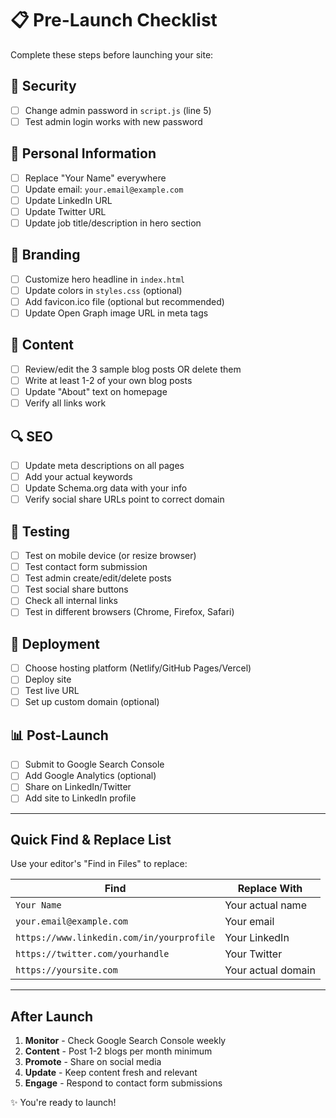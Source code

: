 # 📋 Pre-Launch Checklist

Complete these steps before launching your site:

## 🔐 Security
- [ ] Change admin password in `script.js` (line 5)
- [ ] Test admin login works with new password

## 👤 Personal Information
- [ ] Replace "Your Name" everywhere
- [ ] Update email: `your.email@example.com`
- [ ] Update LinkedIn URL
- [ ] Update Twitter URL
- [ ] Update job title/description in hero section

## 🎨 Branding
- [ ] Customize hero headline in `index.html`
- [ ] Update colors in `styles.css` (optional)
- [ ] Add favicon.ico file (optional but recommended)
- [ ] Update Open Graph image URL in meta tags

## 📝 Content
- [ ] Review/edit the 3 sample blog posts OR delete them
- [ ] Write at least 1-2 of your own blog posts
- [ ] Update "About" text on homepage
- [ ] Verify all links work

## 🔍 SEO
- [ ] Update meta descriptions on all pages
- [ ] Add your actual keywords
- [ ] Update Schema.org data with your info
- [ ] Verify social share URLs point to correct domain

## 🧪 Testing
- [ ] Test on mobile device (or resize browser)
- [ ] Test contact form submission
- [ ] Test admin create/edit/delete posts
- [ ] Test social share buttons
- [ ] Check all internal links
- [ ] Test in different browsers (Chrome, Firefox, Safari)

## 🚀 Deployment
- [ ] Choose hosting platform (Netlify/GitHub Pages/Vercel)
- [ ] Deploy site
- [ ] Test live URL
- [ ] Set up custom domain (optional)

## 📊 Post-Launch
- [ ] Submit to Google Search Console
- [ ] Add Google Analytics (optional)
- [ ] Share on LinkedIn/Twitter
- [ ] Add site to LinkedIn profile

---

## Quick Find & Replace List

Use your editor's "Find in Files" to replace:

| Find | Replace With |
|------|--------------|
| `Your Name` | Your actual name |
| `your.email@example.com` | Your email |
| `https://www.linkedin.com/in/yourprofile` | Your LinkedIn |
| `https://twitter.com/yourhandle` | Your Twitter |
| `https://yoursite.com` | Your actual domain |

---

## After Launch

1. **Monitor** - Check Google Search Console weekly
2. **Content** - Post 1-2 blogs per month minimum
3. **Promote** - Share on social media
4. **Update** - Keep content fresh and relevant
5. **Engage** - Respond to contact form submissions

✨ You're ready to launch!
